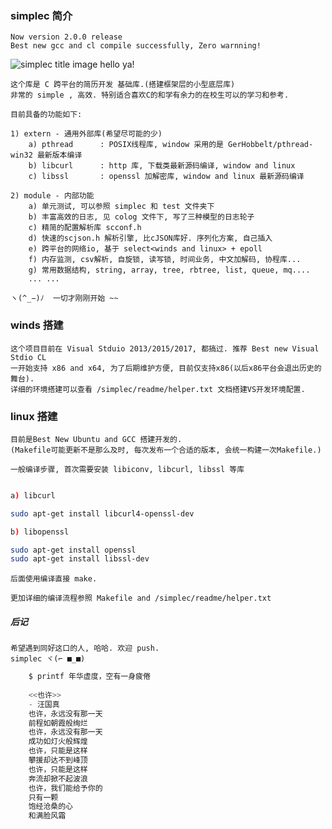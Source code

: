 ### simplec 简介
    Now version 2.0.0 release
    Best new gcc and cl compile successfully, Zero warnning!
![simplec title image hello ya!](http://images.cnblogs.com/cnblogs_com/life2refuel/1022495/o_simplec.jpg)

    这个库是 C 跨平台的简历开发 基础库.(搭建框架层的小型底层库)
    非常的 simple , 高效. 特别适合喜欢C的和学有余力的在校生可以的学习和参考. 
    
    目前具备的功能如下:
    
    1) extern - 通用外部库(希望尽可能的少)
        a) pthread      : POSIX线程库, window 采用的是 GerHobbelt/pthread-win32 最新版本编译
        b) libcurl      : http 库, 下载类最新源码编译, window and linux
        c) libssl       : openssl 加解密库, window and linux 最新源码编译
    
    2) module - 内部功能
        a) 单元测试, 可以参照 simplec 和 test 文件夹下
        b) 丰富高效的日志, 见 colog 文件下, 写了三种模型的日志轮子
        c) 精简的配置解析库 scconf.h
        d) 快速的scjson.h 解析引擎, 比cJSON库好. 序列化方案, 自己插入
        e) 跨平台的网络io, 基于 select<winds and linux> + epoll
        f) 内存监测, csv解析, 自旋锁, 读写锁, 时间业务, 中文加解码, 协程库...
        g) 常用数据结构, string, array, tree, rbtree, list, queue, mq....
        ... ...
    
    ヽ(^_−)ﾉ  一切才刚刚开始 ~~

### winds 搭建
    这个项目目前在 Visual Stduio 2013/2015/2017, 都搞过. 推荐 Best new Visual Stdio CL
    一开始支持 x86 and x64, 为了后期维护方便, 目前仅支持x86(以后x86平台会退出历史的舞台). 
    详细的环境搭建可以查看 /simplec/readme/helper.txt 文档搭建VS开发环境配置. 

### linux 搭建
    目前是Best New Ubuntu and GCC 搭建开发的. 
    (Makefile可能更新不是那么及时, 每次发布一个合适的版本, 会统一构建一次Makefile.)
    
    一般编译步骤, 首次需要安装 libiconv, libcurl, libssl 等库
```bash

a) libcurl

sudo apt-get install libcurl4-openssl-dev

b) libopenssl

sudo apt-get install openssl
sudo apt-get install libssl-dev
```

    后面使用编译直接 make.
    
    更加详细的编译流程参照 Makefile and /simplec/readme/helper.txt

##### 后记
    希望遇到同好这口的人, 哈哈. 欢迎 push.
    simplec ヾ(⌐ ■_■)
```C
    $ printf 年华虚度，空有一身疲倦
    
    <<也许>> 
    - 汪国真
    也许，永远没有那一天
    前程如朝霞般绚烂
    也许，永远没有那一天
    成功如灯火般辉煌
    也许，只能是这样
    攀援却达不到峰顶
    也许，只能是这样
    奔流却掀不起波浪
    也许，我们能给予你的
    只有一颗
    饱经沧桑的心
    和满脸风霜
```
